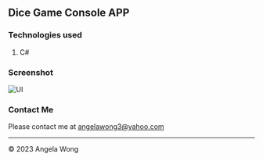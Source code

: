 ﻿## Dice Game Console APP

### Technologies used

1. C#

### Screenshot

![UI](https://i.ibb.co/Dww4cBn/Dice-Game.png)

### Contact Me

Please contact me at angelawong3@yahoo.com

---

© 2023 Angela Wong
